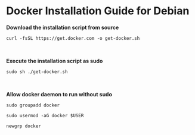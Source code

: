 # Docker Installation Guide for Debian

**Download the installation script from source**
```
curl -fsSL https://get.docker.com -o get-docker.sh
```

<br>

**Execute the installation script as sudo**
```
sudo sh ./get-docker.sh
```

<br>

**Allow docker daemon to run without sudo**
```
sudo groupadd docker
```

```
sudo usermod -aG docker $USER
```

```
newgrp docker
```

